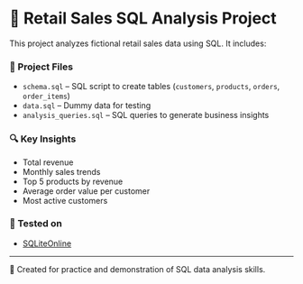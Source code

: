 # 🛒 Retail Sales SQL Analysis Project

This project analyzes fictional retail sales data using SQL. It includes:

### 📁 Project Files
- `schema.sql` – SQL script to create tables (`customers`, `products`, `orders`, `order_items`)
- `data.sql` – Dummy data for testing
- `analysis_queries.sql` – SQL queries to generate business insights

### 🔍 Key Insights
- Total revenue
- Monthly sales trends
- Top 5 products by revenue
- Average order value per customer
- Most active customers

### 🧪 Tested on
- [SQLiteOnline](https://sqliteonline.com)

---

📌 Created for practice and demonstration of SQL data analysis skills.
